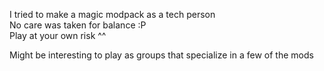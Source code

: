 I tried to make a magic modpack as a tech person<br />
No care was taken for balance :P<br />
Play at your own risk ^^

Might be interesting to play as groups that specialize in a few of the mods
